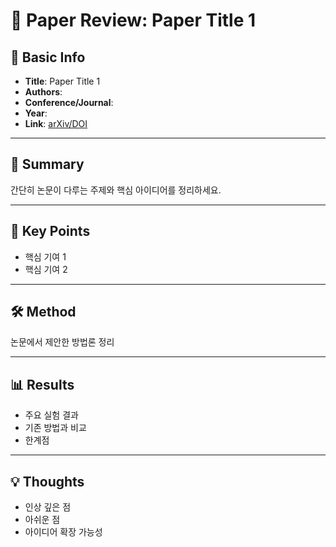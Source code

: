 # 📄 Paper Review: Paper Title 1

## 📝 Basic Info
- **Title**: Paper Title 1
- **Authors**: 
- **Conference/Journal**: 
- **Year**: 
- **Link**: [arXiv/DOI](#https://dl.acm.org/doi/pdf/10.1145/3613904.3642868#page=14.66)

---

## 🎯 Summary
간단히 논문이 다루는 주제와 핵심 아이디어를 정리하세요.

---

## 🔑 Key Points
- 핵심 기여 1
- 핵심 기여 2

---

## 🛠️ Method
논문에서 제안한 방법론 정리

---

## 📊 Results
- 주요 실험 결과
- 기존 방법과 비교
- 한계점

---

## 💡 Thoughts
- 인상 깊은 점
- 아쉬운 점
- 아이디어 확장 가능성
